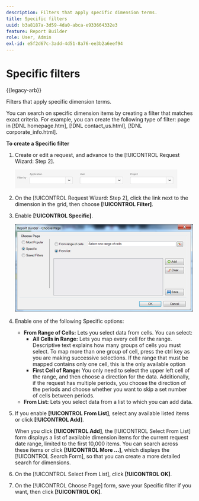 ```yaml
---
description: Filters that apply specific dimension terms.
title: Specific filters
uuid: b3a8187a-3d59-4da0-abca-e933664332e3
feature: Report Builder
role: User, Admin
exl-id: e5f2d67c-3add-4d51-8a76-ee3b2a6eef94
---
```

# Specific filters

{{legacy-arb}}

Filters that apply specific dimension terms.

You can search on specific dimension items by creating a filter that matches exact criteria. For example, you can create the following type of filter: page in [!DNL homepage.htm], [!DNL contact_us.html], [!DNL corporate_info.html].

**To create a Specific filter** 

1. Create or edit a request, and advance to the [!UICONTROL Request Wizard: Step 2].

   ![Screenshot showing the Filter by options: Application, User, and Project.](/help/admin/admin/assets/filter.png)

1. On the [!UICONTROL Request Wizard: Step 2], click the link next to the dimension in the grid, then choose **[!UICONTROL Filter]**.

1. Enable **[!UICONTROL Specific]**.

   ![Screenshot of the Choose Page dialogue with the Specific option selected.](assets/choose_page_specific01.png)

1. Enable one of the following Specific options:

   * **From Range of Cells:** Lets you select data from cells. You can select:
     * **All Cells in Range:** Lets you map every cell for the range. Descriptive text explains how many groups of cells you must select. To map more than one group of cell, press the ctrl key as you are making successive selections. If the range that must be mapped contains only one cell, this is the only available option 
     * **First Cell of Range:** You only need to select the upper left cell of the range, and then choose a direction for the data. Additionally, if the request has multiple periods, you choose the direction of the periods and choose whether you want to skip a set number of cells between periods.
   * **From List:** Lets you select data from a list to which you can add data.
1. If you enable **[!UICONTROL From List]**, select any available listed items or click **[!UICONTROL Add]**.

   When you click **[!UICONTROL Add]**, the [!UICONTROL Select From List] form displays a list of available dimension items for the current request date range, limited to the first 10,000 items. You can search across these items or click **[!UICONTROL More ...]**, which displays the [!UICONTROL Search Form], so that you can create a more detailed search for dimensions.
1. On the [!UICONTROL Select From List], click **[!UICONTROL OK]**.
1. On the [!UICONTROL Choose Page] form, save your Specific filter if you want, then click **[!UICONTROL OK]**.

